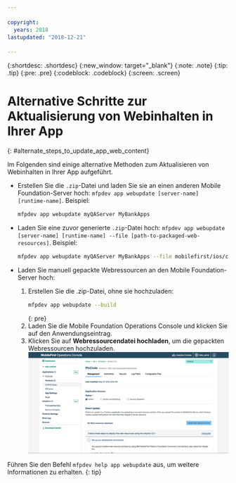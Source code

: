```yaml
---

copyright:
  years: 2018
lastupdated: "2018-12-21"

---
```


{:shortdesc: .shortdesc}
{:new_window: target="_blank"}
{:note: .note}
{:tip: .tip}
{:pre: .pre}
{:codeblock: .codeblock}
{:screen: .screen}

# Alternative Schritte zur Aktualisierung von Webinhalten in Ihrer App
{: #alternate_steps_to_update_app_web_content}

Im Folgenden sind einige alternative Methoden zum Aktualisieren von Webinhalten in Ihrer App aufgeführt.

* Erstellen Sie die `.zip`-Datei und laden Sie sie an einen anderen Mobile Foundation-Server hoch: `mfpdev app webupdate [server-name] [runtime-name]`.
  Beispiel:
  ```bash
  mfpdev app webupdate myQAServer MyBankApps
  ```

* Laden Sie eine zuvor generierte `.zip`-Datei hoch: `mfpdev app webupdate [server-name] [runtime-name] --file [path-to-packaged-web-resources]`.
  Beispiel:
  ```bash
  mfpdev app webupdate myQAServer MyBankApps --file mobilefirst/ios/com.mfp.myBankApp-1.0.1.zip
  ```

* Laden Sie manuell gepackte Webressourcen an den Mobile Foundation-Server hoch:
  1. Erstellen Sie die .zip-Datei, ohne sie hochzuladen:
      ```bash
      mfpdev app webupdate --build
      ```
      {: pre}
  2. Laden Sie die Mobile Foundation Operations Console und klicken Sie auf den Anwendungseintrag.
  3. Klicken Sie auf **Webressourcendatei hochladen**, um die gepackten Webressourcen hochzuladen.    
      ![ZIP-Datei für Direct Update aus der Konsole hochladen](images/upload-direct-update-package.png)

Führen Sie den Befehl `mfpdev help app webupdate` aus, um weitere Informationen zu erhalten.
{: tip}

